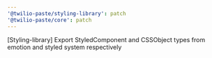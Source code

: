 ```yaml
---
'@twilio-paste/styling-library': patch
'@twilio-paste/core': patch
---
```


[Styling-library] Export StyledComponent and CSSObject types from emotion and styled system respectively
